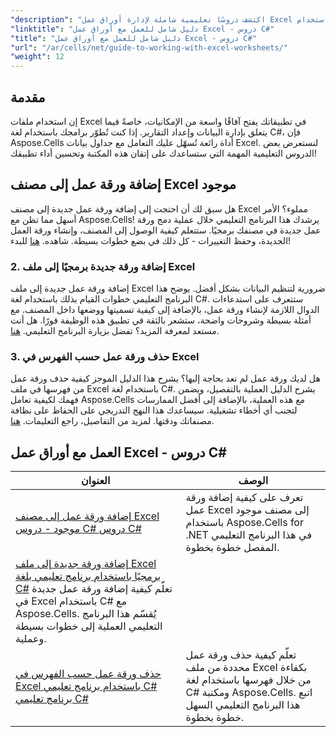```yaml
---
"description": "اكتشف دروسًا تعليمية شاملة لإدارة أوراق عمل Excel بكفاءة باستخدام Aspose.Cells لـ .NET، المصممة خصيصًا لمطوري C#."
"linktitle": "دليل شامل للعمل مع أوراق عمل Excel - دروس C#"
"title": "دليل شامل للعمل مع أوراق عمل Excel - دروس C#"
"url": "/ar/cells/net/guide-to-working-with-excel-worksheets/"
"weight": 12
---
```


## مقدمة

إن استخدام ملفات Excel في تطبيقاتك يفتح آفاقًا واسعة من الإمكانيات، خاصةً فيما يتعلق بإدارة البيانات وإعداد التقارير. إذا كنت تُطوّر برامجك باستخدام لغة C#، فإن Aspose.Cells أداة رائعة تُسهّل عليك التعامل مع جداول بيانات Excel. لنستعرض بعض الدروس التعليمية المهمة التي ستساعدك على إتقان هذه المكتبة وتحسين أداء تطبيقك!

## إضافة ورقة عمل إلى مصنف Excel موجود  
هل سبق لك أن احتجت إلى إضافة ورقة عمل جديدة إلى مصنف Excel مملوء؟ الأمر أسهل مما تظن مع Aspose.Cells! يرشدك هذا البرنامج التعليمي خلال عملية دمج ورقة عمل جديدة في مصنفك برمجيًا. ستتعلم كيفية الوصول إلى المصنف، وإنشاء ورقة العمل الجديدة، وحفظ التغييرات - كل ذلك في بضع خطوات بسيطة. شاهده. [هنا](./adding-worksheet-to-existing-excel-workbook-csharp-tutorial/) للبدء!

### 2. إضافة ورقة جديدة برمجيًا إلى ملف Excel  
إضافة ورقة عمل جديدة إلى ملف Excel ضرورية لتنظيم البيانات بشكل أفضل. يوضح هذا البرنامج التعليمي خطوات القيام بذلك باستخدام لغة C#. ستتعرف على استدعاءات الدوال اللازمة لإنشاء ورقة عمل، بالإضافة إلى كيفية تسميتها ووضعها داخل المصنف. مع أمثلة بسيطة وشروحات واضحة، ستشعر بالثقة في تطبيق هذه الوظيفة فورًا. هل أنت مستعد لمعرفة المزيد؟ تفضل بزيارة البرنامج التعليمي. [هنا](./add-new-sheet-to-excel-file-csharp-tutorial/).

### 3. حذف ورقة عمل حسب الفهرس في Excel  
هل لديك ورقة عمل لم تعد بحاجة إليها؟ يشرح هذا الدليل الموجز كيفية حذف ورقة عمل من فهرسها في ملف Excel باستخدام لغة C#. يشرح الدليل العملية بالتفصيل، ويضمن فهمك لكيفية تعامل Aspose.Cells مع هذه العملية، بالإضافة إلى أفضل الممارسات لتجنب أي أخطاء تشغيلية. سيساعدك هذا النهج التدريجي على الحفاظ على نظافة مصنفاتك ودقتها. لمزيد من التفاصيل، راجع التعليمات. [هنا](./delete-worksheet-by-index-excel-csharp-tutorial/).

## العمل مع أوراق عمل Excel - دروس C#
| العنوان | الوصف |
| --- | --- | 
| [إضافة ورقة عمل إلى مصنف Excel موجود - دروس C# دروس C#](./adding-worksheet-to-existing-excel-workbook-csharp-tutorial/) |تعرف على كيفية إضافة ورقة عمل Excel إلى مصنف موجود باستخدام Aspose.Cells for .NET في هذا البرنامج التعليمي المفصل خطوة بخطوة. |  
| [إضافة ورقة جديدة إلى ملف Excel برمجيًا باستخدام برنامج تعليمي بلغة C#](./add-new-sheet-to-excel-file-csharp-tutorial/) تعلّم كيفية إضافة ورقة عمل جديدة في Excel باستخدام C# مع Aspose.Cells. يُقسّم هذا البرنامج التعليمي العملية إلى خطوات بسيطة وعملية.  
| [حذف ورقة عمل حسب الفهرس في Excel باستخدام برنامج تعليمي C# برنامج تعليمي C#](./delete-worksheet-by-index-excel-csharp-tutorial/) | تعلّم كيفية حذف ورقة عمل محددة من ملف Excel بكفاءة من خلال فهرسها باستخدام لغة C# ومكتبة Aspose.Cells. اتبع هذا البرنامج التعليمي السهل خطوة بخطوة. |
